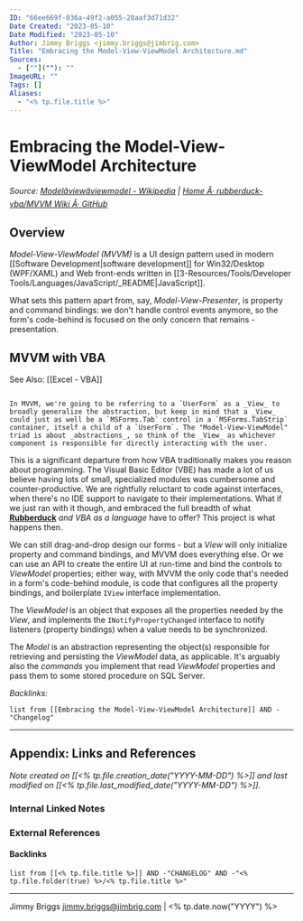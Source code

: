 ```yaml
---
ID: "66ee669f-036a-49f2-a055-28aaf3d71d32"
Date Created: "2023-05-10"
Date Modified: "2023-05-10"
Author: Jimmy Briggs <jimmy.briggs@jimbrig.com>
Title: "Embracing the Model-View-ViewModel Architecture.md"
Sources: 
  - [""](""): ""
ImageURL: ""
Tags: []
Aliases:
  - "<% tp.file.title %>"
---
```



# Embracing the Model-View-ViewModel Architecture

*Source: [Modelâviewâviewmodel - Wikipedia](https://en.wikipedia.org/wiki/Model%E2%80%93view%E2%80%93viewmodel) | [Home Â· rubberduck-vba/MVVM Wiki Â· GitHub](https://github.com/rubberduck-vba/MVVM/wiki)*

## Overview

*Model-View-ViewModel (MVVM)* is a UI design pattern used in modern [[Software Development|software development]] for Win32/Desktop (WPF/XAML) and Web front-ends written in [[3-Resources/Tools/Developer Tools/Languages/JavaScript/_README|JavaScript]].

What sets this pattern apart from, say, _Model-View-Presenter_, is property and command bindings: we don't handle control events anymore, so the form's code-behind is focused on the only concern that remains - presentation.

## MVVM with VBA

See Also: [[Excel - VBA]]

```ad-info

In MVVM, we're going to be referring to a `UserForm` as a _View_ to broadly generalize the abstraction, but keep in mind that a _View_ could just as well be a `MSForms.Tab` control in a `MSForms.TabStrip` container, itself a child of a `UserForm`. The "Model-View-ViewModel" triad is about _abstractions_, so think of the _View_ as whichever component is responsible for directly interacting with the user.

```

This is a significant departure from how VBA traditionally makes you reason about programming. The Visual Basic Editor (VBE) has made a lot of us believe having lots of small, specialized modules was cumbersome and counter-productive. We are rightfully reluctant to code against interfaces, when there's no IDE support to navigate to their implementations. What if we just ran with it though, and embraced the full breadth of what [**Rubberduck**](https://github.com/rubberduck-vba/Rubberduck) _and VBA as a language_ have to offer? This project is what happens then.

We can still drag-and-drop design our forms - but a _View_ will only initialize property and command bindings, and MVVM does everything else. Or we can use an API to create the entire UI at run-time and bind the controls to _ViewModel_ properties; either way, with MVVM the only code that's needed in a form's code-behind module, is code that configures all the property bindings, and boilerplate `IView` interface implementation.

The _ViewModel_ is an object that exposes all the properties needed by the _View_, and implements the `INotifyPropertyChanged` interface to notify listeners (property bindings) when a value needs to be synchronized.

The _Model_ is an abstraction representing the object(s) responsible for retrieving and persisting the _ViewModel_ data, as applicable. It's arguably also the _commands_ you implement that read _ViewModel_ properties and pass them to some stored procedure on SQL Server.




*Backlinks:*

```dataview
list from [[Embracing the Model-View-ViewModel Architecture]] AND -"Changelog"
```

***

## Appendix: Links and References

*Note created on [[<% tp.file.creation_date("YYYY-MM-DD") %>]] and last modified on [[<% tp.file.last_modified_date("YYYY-MM-DD") %>]].*

### Internal Linked Notes

### External References

#### Backlinks

```dataview
list from [[<% tp.file.title %>]] AND -"CHANGELOG" AND -"<% tp.file.folder(true) %>/<% tp.file.title %>"
```


***

Jimmy Briggs <jimmy.briggs@jimbrig.com> | <% tp.date.now("YYYY") %>